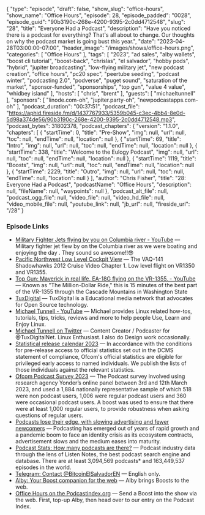 {
  "type": "episode",
  "draft": false,
  "show_slug": "office-hours",
  "show_name": "Office Hours",
  "episode": 28,
  "episode_padded": "0028",
  "episode_guid": "90b3190c-268e-4200-9395-2c0dd4712548",
  "slug": "28",
  "title": "Everyone Had a Podcast",
  "description": "Have you noticed there is a podcast for everything? That's all about to change. Our thoughts on why the podcast market is going bust this year.",
  "date": "2023-04-28T03:00:00-07:00",
  "header_image": "/images/shows/office-hours.png",
  "categories": [
    "Office Hours"
  ],
  "tags": [
    "2023",
    "ad sales",
    "alby wallets",
    "boost cli tutorial",
    "boost-back",
    "chrislas",
    "el salvador",
    "hobby pods",
    "hybrid",
    "jupiter broadcasting",
    "low-flying military jet",
    "new podcast creation",
    "office hours",
    "pc20 spec",
    "peertube seeding",
    "podcast winter",
    "podcasting 2.0",
    "podverse",
    "puget sound",
    "saturation of the market",
    "sponsor-funded",
    "sponsorships",
    "top gun",
    "value 4 value",
    "whidbey island"
  ],
  "hosts": [
    "chris",
    "brent"
  ],
  "guests": [
    "michaeltunnell"
  ],
  "sponsors": [
    "linode.com-oh",
    "jupiter.party-oh",
    "newpodcastapps.com-oh"
  ],
  "podcast_duration": "00:37:51",
  "podcast_file": "https://aphid.fireside.fm/d/1437767933/5359b045-c3ec-4bb4-8e0d-5d98a374de56/90b3190c-268e-4200-9395-2c0dd4712548.mp3",
  "podcast_bytes": 31802378,
  "podcast_chapters": {
    "version": "1.1.0",
    "chapters": [
      {
        "startTime": 0,
        "title": "Pre-Show",
        "img": null,
        "url": null,
        "toc": null,
        "endTime": null,
        "location": null
      },
      {
        "startTime": 69,
        "title": "Intro",
        "img": null,
        "url": null,
        "toc": null,
        "endTime": null,
        "location": null
      },
      {
        "startTime": 338,
        "title": "Welcome to the Eulogy Podcast",
        "img": null,
        "url": null,
        "toc": null,
        "endTime": null,
        "location": null
      },
      {
        "startTime": 1119,
        "title": "Boosts",
        "img": null,
        "url": null,
        "toc": null,
        "endTime": null,
        "location": null
      },
      {
        "startTime": 2229,
        "title": "Outro",
        "img": null,
        "url": null,
        "toc": null,
        "endTime": null,
        "location": null
      }
    ],
    "author": "Chris Fisher",
    "title": "28: Everyone Had a Podcast",
    "podcastName": "Office Hours",
    "description": null,
    "fileName": null,
    "waypoints": null
  },
  "podcast_alt_file": null,
  "podcast_ogg_file": null,
  "video_file": null,
  "video_hd_file": null,
  "video_mobile_file": null,
  "youtube_link": null,
  "jb_url": null,
  "fireside_url": "/28"
}


### Episode Links

  * [Military Fighter Jets flying by you on Columbia river - YouTube](https://www.youtube.com/watch?v=yK-sdIQ7KQU "Military Fighter Jets flying by you on Columbia river - YouTube") — Military fighter jet flew by on the Columbia river as we were boating and enjoying the day . They sound so awesome!!😎
  * [Pacific Northwest Low Level Cockpit View](https://www.youtube.com/watch?v=kQZBDVmuH1M&t=106s "Pacific Northwest Low Level Cockpit View") — The VAQ-141 Shadowhawks 2012 Cruise Video Chapter 1. Low level flight on VR1350 and VR1355.
  * [Top Gun: Maverick in real life, EA-18G flying on the VR-1355. - YouTube](https://www.youtube.com/watch?v=9W48BYDATkI&t=41s "Top Gun: Maverick in real life, EA-18G flying on the VR-1355. - YouTube") — Known as "The Million-Dollar Ride," this is 15 minutes of the best part of the VR-1355 through the Cascade Mountains in Washington State
  * [TuxDigital](https://tuxdigital.com/ "TuxDigital") — TuxDigital is a Educational media network that advocates for Open Source technology.
  * [Michael Tunnell - YouTube](https://www.youtube.com/@TunnellVision/videos "Michael Tunnell - YouTube") — Michael provides Linux related how-tos, tutorials, tips, tricks, reviews and more to help people Use, Learn and Enjoy Linux.
  * [Michael Tunnell on Twitter](https://twitter.com/michaeltunnell "Michael Tunnell on Twitter") — Content Creator / Podcaster for @TuxDigitalNet. Linux Enthusiast. I also do Design work occasionally.
  * [Statistical release calendar 2023](https://www.ofcom.org.uk/research-and-data/data/statistics/stats23?utm_source=podnews.net "Statistical release calendar 2023") — In accordance with the conditions for pre-release access to official statistics set out in the DCMS statement of compliance, Ofcom's official statistics are eligible for privileged early access to named individuals. We publish the lists of those individuals against the relevant statistics.
  * [Ofcom Podcast Survey 2023](https://www.adambowie.com/blog/2023/04/ofcom-podcast-survey-2023/?utm_source=podnews.net&utm_medium=web&utm_campaign=podnews.net:2023-04-24 "Ofcom Podcast Survey 2023") — The Podcast survey involved using research agency Yonder’s online panel between 3rd and 12th March 2023, and used a 1,884 nationally representative sample of which 518 were non podcast users, 1,006 were regular podcast users and 360 were occasional podcast users. A boost was used to ensure that there were at least 1,000 regular users, to provide robustness when asking questions of regular users.
  * [Podcasts lose their edge, with slowing advertising and fewer newcomers](https://www.axios.com/2023/02/09/podcasts-lose-edge-spotify "Podcasts lose their edge, with slowing advertising and fewer newcomers") — Podcasting has emerged out of years of rapid growth and a pandemic boom to face an identity crisis as its ecosystem contracts, advertisement slows and the medium eases into maturity.
  * [Podcast Stats: How many podcasts are there?](https://www.listennotes.com/podcast-stats/ "Podcast Stats: How many podcasts are there?") — Podcast industry data through the lens of Listen Notes, the best podcast search engine and database. There are at least 3,094,569 podcasts* and 163,449,537 episodes in the world.
  * [Telegram: Contact @BitcoinElSalvadorEN](https://t.me/BitcoinElSalvadorEN "Telegram: Contact @BitcoinElSalvadorEN") — English only.
  * [Alby: Your Boost companion for the web](https://getalby.com/ "Alby: Your Boost companion for the web") — Alby brings Boosts to the web.
  * [Office Hours on the Podcastindex.org](https://podcastindex.org/podcast/5341434 "Office Hours on the Podcastindex.org") — Send a Boost into the show via the web. First, top-up Alby, then head over to our entry on the Podcast Index.



